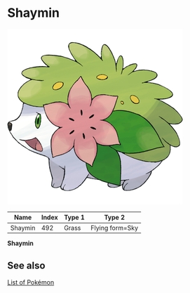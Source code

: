 # Shaymin


![Shaymin](images/492.png)

| **Name** | **Index** | **Type 1** | **Type 2** |
|----|----|----|----|
| Shaymin | 492 | Grass | Flying form=Sky  |

**Shaymin** 

## See also

[List of Pokémon](../pokemon.md)

